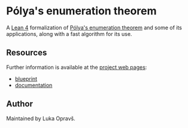 # Pólya's enumeration theorem

A [Lean 4](https://lean-lang.org) formalization of [Pólya's enumeration theorem](https://en.wikipedia.org/wiki/P%C3%B3lya_enumeration_theorem) and some of its applications, along with a fast algorithm for its use.

## Resources

Further information is available at the [project web pages](https://luka-o.github.io/polya-enumeration-theorem/):

* [blueprint](https://luka-o.github.io/polya-enumeration-theorem/blueprint/)
* [documentation](https://luka-o.github.io/polya-enumeration-theorem/docs/)

## Author

Maintained by Luka Opravš.
